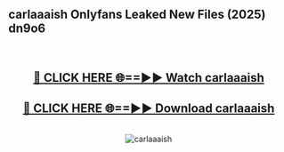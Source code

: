 <h2>carlaaaish Onlyfans Leaked New Files (2025) dn9o6</h2>
<br>
<div align="center">
<h2><a href="https://mediafiles.top/carlaaaish&ref=git" rel="nofollow">🔴 CLICK HERE 🌐==►► Watch carlaaaish</a></h2>
<h2><a href="https://mediafiles.top/carlaaaish&ref=git" rel="nofollow">🔴 CLICK HERE 🌐==►► Download carlaaaish</a></h2>
<br>
<a href="https://mediafiles.top/carlaaaish&ref=git" rel="nofollow" data-target="animated-image.originalLink"><img src="https://i.ibb.co.com/xMMVF88/686577567.gif" alt="carlaaaish" style="max-width: 100%; display: inline-block;" data-target="animated-image.originalImage"></a>
</div>
<br>
<br>